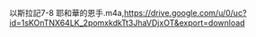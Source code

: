 以斯拉記7-8 耶和華的恩手.m4a,https://drive.google.com/u/0/uc?id=1sKOnTNX64LK_2pomxkdkTt3JhaVDjxOT&export=download